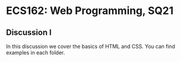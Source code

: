 # ECS162: Web Programming, SQ21
## Discussion I 

In this discussion we cover the basics of HTML and CSS.
You can find examples in each folder.
